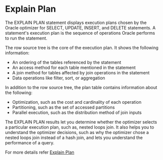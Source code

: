 # Explain Plan

The EXPLAIN PLAN statement displays execution plans chosen by the Oracle optimizer for SELECT, UPDATE, INSERT, and DELETE statements. 
A statement's execution plan is the sequence of operations Oracle performs to run the statement.

The row source tree is the core of the execution plan. It shows the following information:
* An ordering of the tables referenced by the statement
* An access method for each table mentioned in the statement
* A join method for tables affected by join operations in the statement
* Data operations like filter, sort, or aggregation

In addition to the row source tree, the plan table contains information about the following:
* Optimization, such as the cost and cardinality of each operation
* Partitioning, such as the set of accessed partitions
* Parallel execution, such as the distribution method of join inputs

The EXPLAIN PLAN results let you determine whether the optimizer selects a particular execution plan, such as, nested loops join. 
It also helps you to understand the optimizer decisions, such as why the optimizer chose a nested loops join instead of a hash join, and lets you understand the performance of a query.

For more details refer [Explain Plan](https://docs.oracle.com/cd/B19306_01/server.102/b14211/ex_plan.htm#i3305)
